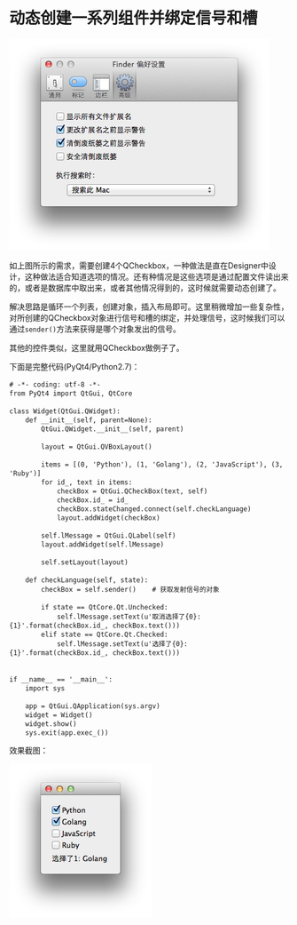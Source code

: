 # 动态创建一系列组件并绑定信号和槽


![Finder Preferenes](img/finder-preferences.png)

如上图所示的需求，需要创建4个QCheckbox，一种做法是直在Designer中设计，这种做法适合知道选项的情况。还有种情况是这些选项是通过配置文件读出来的，或者是数据库中取出来，或者其他情况得到的，这时候就需要动态创建了。

解决思路是循环一个列表，创建对象，插入布局即可。这里稍微增加一些复杂性，对所创建的QCheckbox对象进行信号和槽的绑定，并处理信号，这时候我们可以通过`sender()`方法来获得是哪个对象发出的信号。

其他的控件类似，这里就用QCheckbox做例子了。

下面是完整代码(PyQt4/Python2.7)：

    # -*- coding: utf-8 -*-
    from PyQt4 import QtGui, QtCore

    class Widget(QtGui.QWidget):
        def __init__(self, parent=None):
            QtGui.QWidget.__init__(self, parent)

            layout = QtGui.QVBoxLayout()

            items = [(0, 'Python'), (1, 'Golang'), (2, 'JavaScript'), (3, 'Ruby')]
            for id_, text in items:
                checkBox = QtGui.QCheckBox(text, self)
                checkBox.id_ = id_
                checkBox.stateChanged.connect(self.checkLanguage)
                layout.addWidget(checkBox)

            self.lMessage = QtGui.QLabel(self)
            layout.addWidget(self.lMessage)

            self.setLayout(layout)

        def checkLanguage(self, state):
            checkBox = self.sender()    # 获取发射信号的对象

            if state == QtCore.Qt.Unchecked:
                self.lMessage.setText(u'取消选择了{0}: {1}'.format(checkBox.id_, checkBox.text()))
            elif state == QtCore.Qt.Checked:
                self.lMessage.setText(u'选择了{0}: {1}'.format(checkBox.id_, checkBox.text()))


    if __name__ == '__main__':
        import sys

        app = QtGui.QApplication(sys.argv)
        widget = Widget()
        widget.show()
        sys.exit(app.exec_())


效果截图：

![动态创建组件效果](img/dynamical-create-checkboxes.png)


